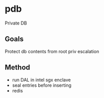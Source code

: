 # pdb

Private DB

## Goals

Protect db contents from root priv escalation

## Method

* run DAL in intel sgx enclave
* seal entries before inserting
* redis
